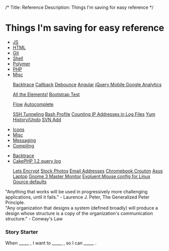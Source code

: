 /*
Title: Reference
Description: Things I'm saving for easy reference
*/

# Things I'm saving for easy reference

<div>
  <!-- Nav tabs -->
    <ul class="nav nav-pills" role="tablist">
      <li class="active"><a href="#js" role="tab" data-toggle="tab">JS</a></li>
      <li><a href="#html" role="tab" data-toggle="tab">HTML</a></li>
      <li><a href="#git" role="tab" data-toggle="tab">Git</a></li>
      <li><a href="#shell" role="tab" data-toggle="tab">Shell</a></li>
      <li><a href="#polymer" role="tab" data-toggle="tab">Polymer</a></li>
      <li><a href="#php" role="tab" data-toggle="tab">PHP</a></li>
      <li><a href="#misc" role="tab" data-toggle="tab">Misc</a></li>
    </ul>
  <!-- Tab panes -->
  <div class="tab-content content">
    <div class="tab-pane active fade in" id="js">
      <ul class="list-group" >
        <a class="list-group-item" href="/reference/js_backtrace" >Backtrace</a>
        <a class="list-group-item" href="/reference/js_callback" >Callback</a>
        <a class="list-group-item" href="/reference/js_debounce" >Debounce</a>
        <a class="list-group-item" href="/reference/js_Angular" >Angular</a>
        <a class="list-group-item" href="/reference/jqm_google_analytics" >jQuery Mobile Google Analytics</a>
      </ul>
    </div>
    <div class="tab-pane fade" id="html">
      <ul class="list-group" >
        <a class="list-group-item" href="/reference/html_all" >All the Elements!</a>
        <a class="list-group-item" href="/reference/bootstrap_test" >Bootstrap Test</a>
      </ul>
    </div>
    <div class="tab-pane fade" id="git">
      <ul class="list-group" >
        <a class="list-group-item" href="/reference/git_flow" >Flow</a>
        <a class="list-group-item" href="/reference/git_autocomplete" >Autocomplete</a>
      </ul>
    </div>
    <div class="tab-pane fade" id="shell">
      <ul class="list-group" >
        <a class="list-group-item" href="/reference/ssh_tunnel" >SSH Tunneling</a>
        <a class="list-group-item" href="/reference/bash_profile" >Bash Profile</a>
        <a class="list-group-item" href="/reference/counting_log_ips" >Counting IP Addresses in Log Files</a>
        <a class="list-group-item" href="/reference/yum_history" >Yum History/Undo</a>
        <a class="list-group-item" href="/reference/svn_add" >SVN Add</a>
      </ul>
    </div>
    <div class="tab-pane fade" id="polymer">
      <ul class="list-group" >
        <li class="list-group-item" ><a href="http://www.polymer-project.org/components/core-icons/demo.html" >Icons</a></li>
        <li class="list-group-item" ><a href="/reference/polymer_misc" >Misc</a></li>
        <li class="list-group-item" ><a href="https://www.polymer-project.org/articles/communication.html" >Messaging</a></li>
        <li class="list-group-item" ><a href="https://www.polymer-project.org/articles/concatenating-web-components.html" >Compiling</a></li>
      </ul>
    </div>
    <div class="tab-pane fade" id="php">
      <ul class="list-group" >
        <li class="list-group-item" ><a href="/reference/php_backtrace" >Backtrace</a></li>
        <li class="list-group-item" ><a href="/reference/php_cake_query_log" >CakePHP 1.2 query log</a></li>
      </ul>
    </div>
    <div class="tab-pane fade" id="misc">
      <ul class="list-group" >
        <a class="list-group-item" href="/reference/letsencrypt" >Lets Encrypt</a>
        <a class="list-group-item" href="/reference/stock_photos" >Stock Photos</a>
        <a class="list-group-item" href="http://www.w3.org/TR/html5/forms.html#valid-e-mail-address" >Email Addresses</a>
        <a class="list-group-item" href="/reference/chromebook" >Chromebook Crouton</a>
        <a class="list-group-item" href="/reference/asus_laptop" >Asus Laptop</a>
        <a class="list-group-item" href="/reference/gnome3_monitor_config" >Gnome 3 Master Monitor</a>
        <a class="list-group-item" href="/reference/evoulent_mouse_config" >Evoluent Mouse config for Linux</a>
        <a class="list-group-item" href="/reference/gource" >Gource defaults</a>
      </ul>
    </div>
  </div>
  <div class="well content">
    "Anything that works will be used in progressively more challenging applications, until it fails." - Laurence J. Peter, The Generalized Peter Principle.
  </div>
  <div class="well content" >
    "Any organization that designs a system (defined broadly) will produce a design whose structure is a copy of the organization's communication structure." - Conway's Law
  </div>
  <div class="well content" >
    <h3>Story Starter</h3>
    When _____ , I want to _____ , so I can _____ .
  </div>
</div>
